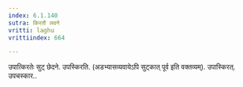 ```yaml
---
index: 6.1.140
sutra: किरतौ लवने
vritti: laghu
vrittiindex: 664

---
```

उपात्किरतेः सुट् छेदने. उपस्किरति. (अडभ्यासव्यवायेऽपि सुट्कात् पूर्व इति वक्तव्यम्). उपास्किरत्. उपचस्कार..